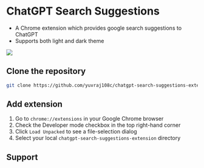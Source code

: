 # ChatGPT Search Suggestions

- A Chrome extension which provides google search suggestions to ChatGPT
- Supports both light and dark theme

![](https://i.imgur.com/Y4Ow20Z.gif)

## Clone the repository

```bash
git clone https://github.com/yuvraj108c/chatgpt-search-suggestions-extension.git
```

## Add extension

1. Go to `chrome://extensions` in your Google Chrome browser
2. Check the Developer mode checkbox in the top right-hand corner
3. Click `Load Unpacked` to see a file-selection dialog
4. Select your local `chatgpt-search-suggestions-extension` directory

## Support

